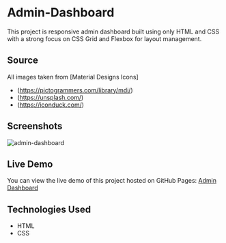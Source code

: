# Admin-Dashboard

This project is responsive admin dashboard built using only HTML and CSS with a strong focus on CSS Grid and Flexbox for layout management.

## Source

All images taken from
[Material Designs Icons]
* (https://pictogrammers.com/library/mdi/)
* (https://unsplash.com/)
* (https://iconduck.com/)

## Screenshots

![admin-dashboard](admin-dashboard)

## Live Demo

You can view the live demo of this project hosted on GitHub Pages: [Admin Dashboard](https://ruzainachougle18.github.io/admin-dashboard/)

## Technologies Used

- HTML
- CSS
